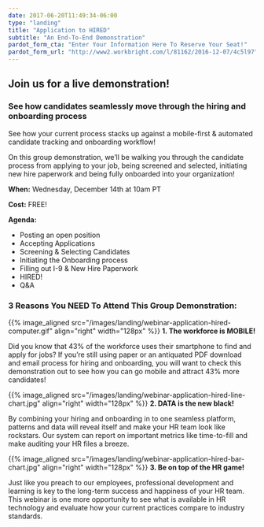 ```yaml
---
date: 2017-06-20T11:49:34-06:00
type: "landing"
title: "Application to HIRED"
subtitle: "An End-To-End Demonstration"
pardot_form_cta: "Enter Your Information Here To Reserve Your Seat!"
pardot_form_url: "http://www2.workbright.com/l/81162/2016-12-07/4c5l97"
---
```


## Join us for a live demonstration!

### See how candidates seamlessly move through the hiring and onboarding process

See how your current process stacks up against a mobile-first & automated candidate tracking and onboarding workflow!

On this group demonstration, we’ll be walking you through the candidate process from applying to your job, being screened and selected, initiating new hire paperwork and being fully onboarded into your organization!

**When:** Wednesday, December 14th at 10am PT

**Cost:** FREE!

**Agenda:**
- Posting an open position
- Accepting Applications
- Screening & Selecting Candidates
- Initiating the Onboarding process
- Filling out I-9 & New Hire Paperwork
- HIRED!
- Q&A

### 3 Reasons You NEED To Attend This Group Demonstration:

{{% image_aligned src="/images/landing/webinar-application-hired-computer.gif" align="right" width="128px" %}}
**1. The workforce is MOBILE!**

Did you know that 43% of the workforce uses their smartphone to find and apply for jobs? If you’re still using paper or an antiquated PDF download and email process for hiring and onboarding, you will want to check this demonstration out to see how you can go mobile and attract 43% more candidates!

{{% image_aligned src="/images/landing/webinar-application-hired-line-chart.jpg" align="right" width="128px" %}}
**2. DATA is the new black!**

By combining your hiring and onboarding in to one seamless platform, patterns and data will reveal itself and make your HR team look like rockstars. Our system can report on important metrics like time-to-fill and make auditing your HR files a breeze.

{{% image_aligned src="/images/landing/webinar-application-hired-bar-chart.jpg" align="right" width="128px" %}}
**3. Be on top of the HR game!**

Just like you preach to our employees, professional development and learning is key to the long-term success and happiness of your HR team. This webinar is one more opportunity to see what is available in HR technology and evaluate how your current practices compare to industry standards.
